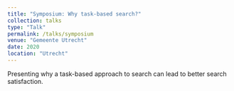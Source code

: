 ```yaml
---
title: "Symposium: Why task-based search?"
collection: talks
type: "Talk"
permalink: /talks/symposium
venue: "Gemeente Utrecht"
date: 2020
location: "Utrecht"
---
```


Presenting why a task-based approach to search can lead to better search satisfaction.
